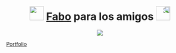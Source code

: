 <h1 align="center"><img src="https://media.giphy.com/media/3oKIPkHXpUP8lIO0AU/giphy.gif" height="38" /> <a href="https://fabianmartinez.vercel.app/" target="_blank">Fabo</a> para los amigos 
 <img style="transform:scaleX(-1);" src="https://media.giphy.com/media/3oKIPkHXpUP8lIO0AU/giphy.gif" height="38" /></h1>

<div align="center">
<img src="https://user-images.githubusercontent.com/55964635/207184867-a9e60d2e-12a4-4593-9501-2254a5c2334a.png">
</div>



[Portfolio](https://fabianmartinez.vercel.app/)


 
